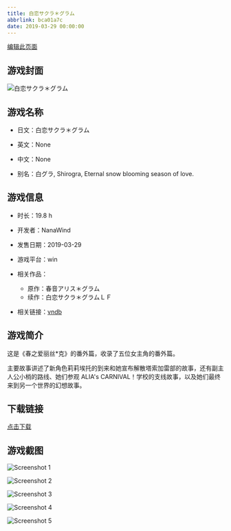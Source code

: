 ```yaml
---
title: 白恋サクラ＊グラム
abbrlink: bca01a7c
date: 2019-03-29 00:00:00
---
```

[编辑此页面](https://github.com/ACG-3/ADV3-source/blob/main/source/_posts/games/%E7%99%BD%E6%81%8B%E3%82%B5%E3%82%AF%E3%83%A9%EF%BC%8A%E3%82%B0%E3%83%A9%E3%83%A0.md)

## 游戏封面

![白恋サクラ＊グラム](https://pan.timero.xyz/d/onedrive/img_lib_001/%E7%99%BD%E6%81%8B%E3%82%B5%E3%82%AF%E3%83%A9%EF%BC%8A%E3%82%B0%E3%83%A9%E3%83%A0_cover.avif)


## 游戏名称

- 日文：白恋サクラ＊グラム
- 英文：None
- 中文：None

- 别名：白グラ, Shirogra, Eternal snow blooming season of love.


## 游戏信息

- 时长：19.8 h
- 开发者：NanaWind
- 发售日期：2019-03-29
- 游戏平台：win
- 相关作品：
   - 原作：春音アリス＊グラム
   - 续作：白恋サクラ＊グラムＬＦ

- 相关链接：[vndb](https://vndb.org/v22610)


## 游戏简介

这是《春之爱丽丝*克》的番外篇，收录了五位女主角的番外篇。

主要故事讲述了新角色莉莉埃托的到来和她宣布解散塔索加雷部的故事，还有副主人公小梢的路线、她们参观 ALIA's CARNIVAL！学校的支线故事，以及她们最终来到另一个世界的幻想故事。


## 下载链接

[点击下载](https://pan.timero.xyz/onedrive/adv_lib_001/%E7%99%BD%E6%81%8B%E3%82%B5%E3%82%AF%E3%83%A9%EF%BC%8A%E3%82%B0%E3%83%A9%E3%83%A0)


## 游戏截图


![Screenshot 1](https://pan.timero.xyz/d/onedrive/img_lib_001/%E7%99%BD%E6%81%8B%E3%82%B5%E3%82%AF%E3%83%A9%EF%BC%8A%E3%82%B0%E3%83%A9%E3%83%A0_Screenshot_1.avif)

![Screenshot 2](https://pan.timero.xyz/d/onedrive/img_lib_001/%E7%99%BD%E6%81%8B%E3%82%B5%E3%82%AF%E3%83%A9%EF%BC%8A%E3%82%B0%E3%83%A9%E3%83%A0_Screenshot_2.avif)

![Screenshot 3](https://pan.timero.xyz/d/onedrive/img_lib_001/%E7%99%BD%E6%81%8B%E3%82%B5%E3%82%AF%E3%83%A9%EF%BC%8A%E3%82%B0%E3%83%A9%E3%83%A0_Screenshot_3.avif)

![Screenshot 4](https://pan.timero.xyz/d/onedrive/img_lib_001/%E7%99%BD%E6%81%8B%E3%82%B5%E3%82%AF%E3%83%A9%EF%BC%8A%E3%82%B0%E3%83%A9%E3%83%A0_Screenshot_4.avif)

![Screenshot 5](https://pan.timero.xyz/d/onedrive/img_lib_001/%E7%99%BD%E6%81%8B%E3%82%B5%E3%82%AF%E3%83%A9%EF%BC%8A%E3%82%B0%E3%83%A9%E3%83%A0_Screenshot_5.avif)

